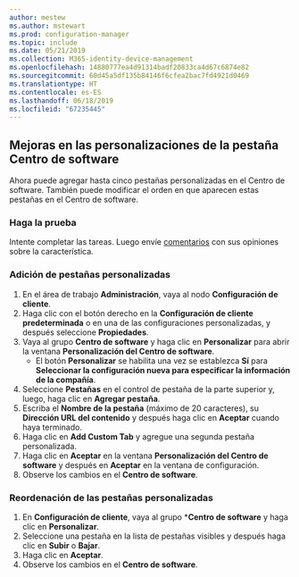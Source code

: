 ```yaml
---
author: mestew
ms.author: mstewart
ms.prod: configuration-manager
ms.topic: include
ms.date: 05/21/2019
ms.collection: M365-identity-device-management
ms.openlocfilehash: 14880777ea4d91314badf20833ca4d67c6874e82
ms.sourcegitcommit: 60d45a5df135b84146f6cfea2bac7fd4921d0469
ms.translationtype: HT
ms.contentlocale: es-ES
ms.lasthandoff: 06/18/2019
ms.locfileid: "67235445"
---
```

## <a name="improvements-to-software-center-tab-customizations"></a>Mejoras en las personalizaciones de la pestaña Centro de software
<!--4063773-->
Ahora puede agregar hasta cinco pestañas personalizadas en el Centro de software. También puede modificar el orden en que aparecen estas pestañas en el Centro de software.

### <a name="try-it-out"></a>Haga la prueba

Intente completar las tareas. Luego envíe [comentarios](/sccm/core/understand/find-help#product-feedback) con sus opiniones sobre la característica.

### <a name="add-custom-tabs"></a>Adición de pestañas personalizadas

1. En el área de trabajo **Administración**, vaya al nodo **Configuración de cliente**. 
1. Haga clic con el botón derecho en la **Configuración de cliente predeterminada** o en una de las configuraciones personalizadas, y después seleccione **Propiedades**.
1. Vaya al grupo **Centro de software** y haga clic en **Personalizar** para abrir la ventana **Personalización del Centro de software**.
   - El botón **Personalizar** se habilita una vez se establezca **Sí** para **Seleccionar la configuración nueva para especificar la información de la compañía**.
1. Seleccione **Pestañas** en el control de pestaña de la parte superior y, luego, haga clic en **Agregar pestaña**.
1. Escriba el **Nombre de la pestaña** (máximo de 20 caracteres), su **Dirección URL del contenido** y después haga clic en **Aceptar** cuando haya terminado.
1. Haga clic en **Add Custom Tab** y agregue una segunda pestaña personalizada.
1. Haga clic en **Aceptar** en la ventana **Personalización del Centro de software** y después en **Aceptar** en la ventana de configuración.  
1. Observe los cambios en el **Centro de software**.

### <a name="reorder-custom-tabs"></a>Reordenación de las pestañas personalizadas

1. En **Configuración de cliente**, vaya al grupo ***Centro de software** y haga clic en **Personalizar**.
1. Seleccione una pestaña en la lista de pestañas visibles y después haga clic en **Subir** o **Bajar**.
1. Haga clic en **Aceptar**.
1. Observe los cambios en el **Centro de software**.

